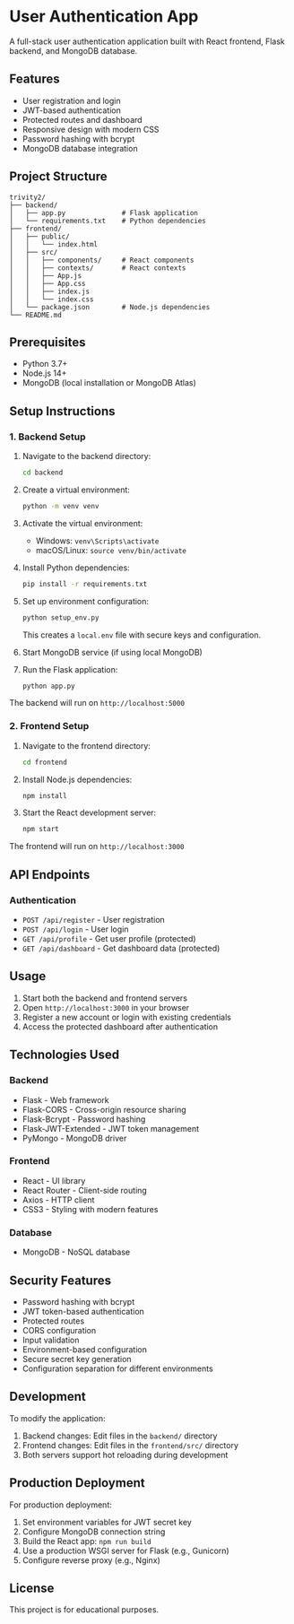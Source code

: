 # User Authentication App

A full-stack user authentication application built with React frontend, Flask backend, and MongoDB database.

## Features

- User registration and login
- JWT-based authentication
- Protected routes and dashboard
- Responsive design with modern CSS
- Password hashing with bcrypt
- MongoDB database integration

## Project Structure

```
trivity2/
├── backend/
│   ├── app.py              # Flask application
│   └── requirements.txt    # Python dependencies
├── frontend/
│   ├── public/
│   │   └── index.html
│   ├── src/
│   │   ├── components/     # React components
│   │   ├── contexts/       # React contexts
│   │   ├── App.js
│   │   ├── App.css
│   │   ├── index.js
│   │   └── index.css
│   └── package.json        # Node.js dependencies
└── README.md
```

## Prerequisites

- Python 3.7+
- Node.js 14+
- MongoDB (local installation or MongoDB Atlas)

## Setup Instructions

### 1. Backend Setup

1. Navigate to the backend directory:
   ```bash
   cd backend
   ```

2. Create a virtual environment:
   ```bash
   python -m venv venv
   ```

3. Activate the virtual environment:
   - Windows: `venv\Scripts\activate`
   - macOS/Linux: `source venv/bin/activate`

4. Install Python dependencies:
   ```bash
   pip install -r requirements.txt
   ```

5. Set up environment configuration:
   ```bash
   python setup_env.py
   ```
   This creates a `local.env` file with secure keys and configuration.

6. Start MongoDB service (if using local MongoDB)

7. Run the Flask application:
   ```bash
   python app.py
   ```

The backend will run on `http://localhost:5000`

### 2. Frontend Setup

1. Navigate to the frontend directory:
   ```bash
   cd frontend
   ```

2. Install Node.js dependencies:
   ```bash
   npm install
   ```

3. Start the React development server:
   ```bash
   npm start
   ```

The frontend will run on `http://localhost:3000`

## API Endpoints

### Authentication
- `POST /api/register` - User registration
- `POST /api/login` - User login
- `GET /api/profile` - Get user profile (protected)
- `GET /api/dashboard` - Get dashboard data (protected)

## Usage

1. Start both the backend and frontend servers
2. Open `http://localhost:3000` in your browser
3. Register a new account or login with existing credentials
4. Access the protected dashboard after authentication

## Technologies Used

### Backend
- Flask - Web framework
- Flask-CORS - Cross-origin resource sharing
- Flask-Bcrypt - Password hashing
- Flask-JWT-Extended - JWT token management
- PyMongo - MongoDB driver

### Frontend
- React - UI library
- React Router - Client-side routing
- Axios - HTTP client
- CSS3 - Styling with modern features

### Database
- MongoDB - NoSQL database

## Security Features

- Password hashing with bcrypt
- JWT token-based authentication
- Protected routes
- CORS configuration
- Input validation
- Environment-based configuration
- Secure secret key generation
- Configuration separation for different environments

## Development

To modify the application:

1. Backend changes: Edit files in the `backend/` directory
2. Frontend changes: Edit files in the `frontend/src/` directory
3. Both servers support hot reloading during development

## Production Deployment

For production deployment:

1. Set environment variables for JWT secret key
2. Configure MongoDB connection string
3. Build the React app: `npm run build`
4. Use a production WSGI server for Flask (e.g., Gunicorn)
5. Configure reverse proxy (e.g., Nginx)

## License

This project is for educational purposes.
